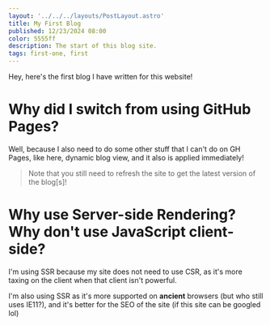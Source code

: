 ```yaml
---
layout: '../../../layouts/PostLayout.astro'
title: My First Blog
published: 12/23/2024 08:00
color: 5555ff
description: The start of this blog site.
tags: first-one, first
---
```


Hey, here's the first blog I have written for this website!

# Why did I switch from using GitHub Pages?
Well, because I also need to do some other stuff that I can't do on GH Pages, like here, dynamic blog view, and it also is applied immediately!
> Note that you still need to refresh the site to get the latest version of the blog[s]!
 
# Why use Server-side Rendering? Why don't use JavaScript client-side?
I'm using SSR because my site does not need to use CSR, as it's more taxing on the client when that client isn't powerful.

I'm also using SSR as it's more supported on **ancient** browsers (but who still uses IE11?), and it's better for the SEO of the site (if this site can be googled lol)
